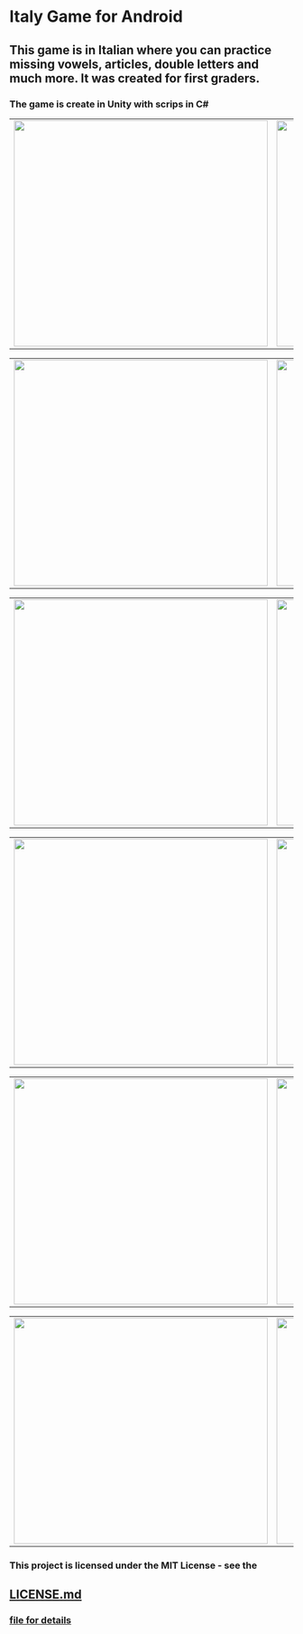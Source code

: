 # Italy Game for Android

<h2>This game is in Italian where you can practice missing vowels, articles, double letters and much more. It was created for first graders. </h2>
<h3>The game is create in Unity with scrips in C#</h3>

<table>
  <tr>
    <td>
  <img src="https://user-images.githubusercontent.com/52591976/219010325-d525cd67-07b0-44a1-a9be-8d42cdf47877.png" width="450" height="400">
    </td>
    <td>
  <img src="https://user-images.githubusercontent.com/52591976/219010755-9be94422-5ef3-4d98-bc40-d6f0475f11a7.png" width="450" height="400">
    </td>
</tr>
</table>  

<table>
  <tr>
    <td>
  <img src="https://user-images.githubusercontent.com/52591976/219016532-ca6f3749-967f-42c9-aa8a-fa891e011fd9.png" width="450" height="400">
    </td>
    <td>
  <img src="https://user-images.githubusercontent.com/52591976/219016540-9a19ff7f-fd8f-49d4-aad9-3463eba366a4.png" width="450" height="400">
    </td>
</tr>
</table> 

<table>
  <tr>
    <td>
  <img src="https://user-images.githubusercontent.com/52591976/219016755-3f7b1f06-7464-452d-8403-8f784780a33d.png" width="450" height="400">
    </td>
    <td>
  <img src="https://user-images.githubusercontent.com/52591976/219016763-97915a5f-bb3d-4944-b6e4-ea801d23ef71.png" width="450" height="400">
    </td>
</tr>
</table> 

<table>
  <tr>
    <td>
  <img src="https://user-images.githubusercontent.com/52591976/219017389-fc659598-3a63-4cd3-ae2e-34a82c679c40.png" width="450" height="400">
    </td>
    <td>
  <img src="https://user-images.githubusercontent.com/52591976/219017395-c73c7619-2434-4ab6-9068-d716dde22adf.png" width="450" height="400">
    </td>
</tr>
</table> 

<table>
  <tr>
    <td>
  <img src="https://user-images.githubusercontent.com/52591976/219017409-2157d023-50e2-435a-a135-f25cb279d188.png" width="450" height="400">
    </td>
    <td>
  <img src="https://user-images.githubusercontent.com/52591976/219017423-f79bcf3d-a153-4adc-b675-9baafdea4114.png" width="450" height="400">
    </td>
</tr>
</table> 

<table>
  <tr>
    <td>
  <img src="https://user-images.githubusercontent.com/52591976/219017437-c4bc283b-b52f-4c63-b606-4db71f21d574.png" width="450" height="400">
    </td>
    <td>
  <img src="https://user-images.githubusercontent.com/52591976/219017458-c4355587-1e92-4932-b61d-5a87dfee4606.png" width="450" height="400">
    </td>
</tr>
</table> 
<p>
  <h3> This project is licensed under the MIT License - see the</h3>
  <h2><a href="https://github.com/BlueButterflies/ItalyGame/blob/main/LICENSE">LICENSE.md</h2> <h3>file for details </h3>
  </p>

 
